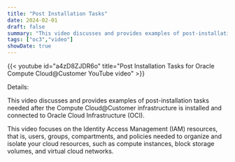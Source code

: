 ```yaml
---
title: "Post Installation Tasks"
date: 2024-02-01
draft: false
summary: "This video discusses and provides examples of post-installation tasks needed after the Compute Cloud@Customer infrastructure is installed and connected to Oracle Cloud Infrastructure (OCI)."
tags: ["oc3","video"]
showDate: true
---
```


{{< youtube id="a4zD8ZJDR6o" title="Post Installation Tasks for Oracle Compute Cloud@Customer YouTube video" >}}

Details:

This video discusses and provides examples of post-installation tasks needed after the Compute Cloud@Customer infrastructure is installed and connected to Oracle Cloud Infrastructure (OCI).

This video focuses on the Identity Access Management (IAM) resources, that is, users, groups, compartments, and policies needed to organize and isolate your cloud resources, such as compute instances, block storage volumes, and virtual cloud networks.
